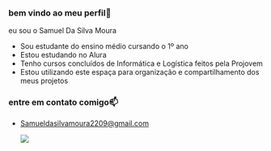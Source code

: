 ### bem vindo ao meu perfil👻

eu sou o Samuel Da Silva Moura

- Sou estudante do ensino médio cursando o 1º ano
- Estou estudando no Alura
- Tenho cursos concluídos de Informática e Logística feitos pela Projovem
- Estou utilizando este espaça para organizaçâo e compartilhamento dos meus projetos

### entre em contato comigo📫

- Samueldasilvamoura2209@gmail.com

  ![](https://media1.tenor.com/m/T6ovnjbdj3UAAAAC/ronaldo-cristiano-ronaldo.gif)
  
